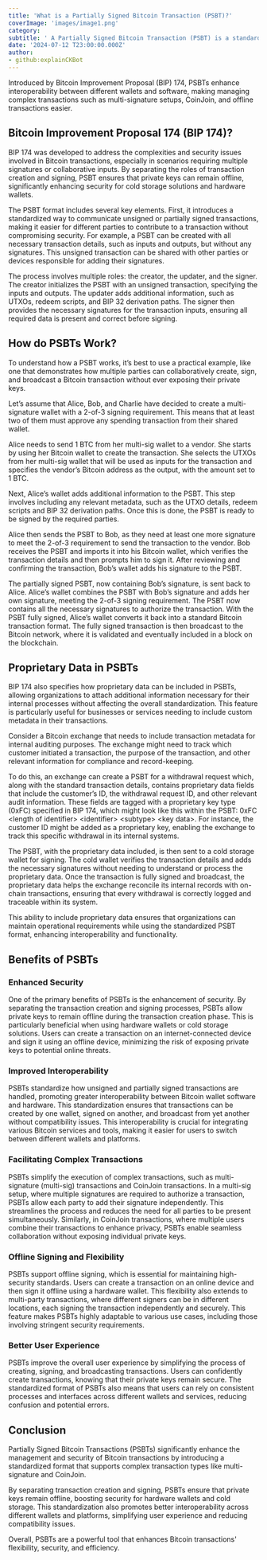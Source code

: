 ```yaml
---
title: 'What is a Partially Signed Bitcoin Transaction (PSBT)?'
coverImage: 'images/image1.png'
category:
subtitle: ' A Partially Signed Bitcoin Transaction (PSBT) is a standardized format that facilitates the creation, signing, and transmission of Bitcoin transactions involving multiple parties or devices.'
date: '2024-07-12 T23:00:00.000Z'
author:
- github:explainCKBot
---
```

Introduced by Bitcoin Improvement Proposal (BIP) 174, PSBTs enhance interoperability between different wallets and software, making managing complex transactions such as multi-signature setups, CoinJoin, and offline transactions​ easier.


## Bitcoin Improvement Proposal 174 (BIP 174)?

BIP 174 was developed to address the complexities and security issues involved in Bitcoin transactions, especially in scenarios requiring multiple signatures or collaborative inputs. By separating the roles of transaction creation and signing, PSBT ensures that private keys can remain offline, significantly enhancing security for cold storage solutions and hardware wallets.

The PSBT format includes several key elements. First, it introduces a standardized way to communicate unsigned or partially signed transactions, making it easier for different parties to contribute to a transaction without compromising security. For example, a PSBT can be created with all necessary transaction details, such as inputs and outputs, but without any signatures. This unsigned transaction can be shared with other parties or devices responsible for adding their signatures.

The process involves multiple roles: the creator, the updater, and the signer. The creator initializes the PSBT with an unsigned transaction, specifying the inputs and outputs. The updater adds additional information, such as UTXOs, redeem scripts, and BIP 32 derivation paths. The signer then provides the necessary signatures for the transaction inputs, ensuring all required data is present and correct before signing.


## How do PSBTs Work?

To understand how a PSBT works, it’s best to use a practical example, like one that demonstrates how multiple parties can collaboratively create, sign, and broadcast a Bitcoin transaction without ever exposing their private keys.

Let’s assume that Alice, Bob, and Charlie have decided to create a multi-signature wallet with a 2-of-3 signing requirement. This means that at least two of them must approve any spending transaction from their shared wallet. 

Alice needs to send 1 BTC from her multi-sig wallet to a vendor. She starts by using her Bitcoin wallet to create the transaction. She selects the UTXOs from her multi-sig wallet that will be used as inputs for the transaction and specifies the vendor’s Bitcoin address as the output, with the amount set to 1 BTC.

Next, Alice’s wallet adds additional information to the PSBT. This step involves including any relevant metadata, such as the UTXO details, redeem scripts and BIP 32 derivation paths. Once this is done, the PSBT is ready to be signed by the required parties. 

Alice then sends the PSBT to Bob, as they need at least one more signature to meet the 2-of-3 requirement to send the transaction to the vendor. Bob receives the PSBT and imports it into his Bitcoin wallet, which verifies the transaction details and then prompts him to sign it. After reviewing and confirming the transaction, Bob’s wallet adds his signature to the PSBT.

The partially signed PSBT, now containing Bob’s signature, is sent back to Alice. Alice’s wallet combines the PSBT with Bob’s signature and adds her own signature, meeting the 2-of-3 signing requirement. The PSBT now contains all the necessary signatures to authorize the transaction. With the PSBT fully signed, Alice’s wallet converts it back into a standard Bitcoin transaction format. The fully signed transaction is then broadcast to the Bitcoin network, where it is validated and eventually included in a block on the blockchain.


## Proprietary Data in PSBTs

BIP 174 also specifies how proprietary data can be included in PSBTs, allowing organizations to attach additional information necessary for their internal processes without affecting the overall standardization. This feature is particularly useful for businesses or services needing to include custom metadata in their transactions.

Consider a Bitcoin exchange that needs to include transaction metadata for internal auditing purposes. The exchange might need to track which customer initiated a transaction, the purpose of the transaction, and other relevant information for compliance and record-keeping. 

To do this, an exchange can create a PSBT for a withdrawal request which, along with the standard transaction details, contains proprietary data fields that include the customer’s ID, the withdrawal request ID, and other relevant audit information. These fields are tagged with a proprietary key type (0xFC) specified in BIP 174, which might look like this within the PSBT: 0xFC &lt;length of identifier> &lt;identifier> &lt;subtype> &lt;key data>. For instance, the customer ID might be added as a proprietary key, enabling the exchange to track this specific withdrawal in its internal systems.

The PSBT, with the proprietary data included, is then sent to a cold storage wallet for signing. The cold wallet verifies the transaction details and adds the necessary signatures without needing to understand or process the proprietary data. Once the transaction is fully signed and broadcast, the proprietary data helps the exchange reconcile its internal records with on-chain transactions, ensuring that every withdrawal is correctly logged and traceable within its system.

This ability to include proprietary data ensures that organizations can maintain operational requirements while using the standardized PSBT format, enhancing interoperability and functionality.


## Benefits of PSBTs


### Enhanced Security

One of the primary benefits of PSBTs is the enhancement of security. By separating the transaction creation and signing processes, PSBTs allow private keys to remain offline during the transaction creation phase. This is particularly beneficial when using hardware wallets or cold storage solutions. Users can create a transaction on an internet-connected device and sign it using an offline device, minimizing the risk of exposing private keys to potential online threats​.


### Improved Interoperability

PSBTs standardize how unsigned and partially signed transactions are handled, promoting greater interoperability between Bitcoin wallet software and hardware. This standardization ensures that transactions can be created by one wallet, signed on another, and broadcast from yet another without compatibility issues. This interoperability is crucial for integrating various Bitcoin services and tools, making it easier for users to switch between different wallets and platforms​​.


### Facilitating Complex Transactions

PSBTs simplify the execution of complex transactions, such as multi-signature (multi-sig) transactions and CoinJoin transactions. In a multi-sig setup, where multiple signatures are required to authorize a transaction, PSBTs allow each party to add their signature independently. This streamlines the process and reduces the need for all parties to be present simultaneously. Similarly, in CoinJoin transactions, where multiple users combine their transactions to enhance privacy, PSBTs enable seamless collaboration without exposing individual private keys​.


### Offline Signing and Flexibility

PSBTs support offline signing, which is essential for maintaining high-security standards. Users can create a transaction on an online device and then sign it offline using a hardware wallet. This flexibility also extends to multi-party transactions, where different signers can be in different locations, each signing the transaction independently and securely. This feature makes PSBTs highly adaptable to various use cases, including those involving stringent security requirements​​.


### Better User Experience

PSBTs improve the overall user experience by simplifying the process of creating, signing, and broadcasting transactions. Users can confidently create transactions, knowing that their private keys remain secure. The standardized format of PSBTs also means that users can rely on consistent processes and interfaces across different wallets and services, reducing confusion and potential errors​​.

## Conclusion

Partially Signed Bitcoin Transactions (PSBTs) significantly enhance the management and security of Bitcoin transactions by introducing a standardized format that supports complex transaction types like multi-signature and CoinJoin.

By separating transaction creation and signing, PSBTs ensure that private keys remain offline, boosting security for hardware wallets and cold storage. This standardization also promotes better interoperability across different wallets and platforms, simplifying user experience and reducing compatibility issues. 

Overall, PSBTs are a powerful tool that enhances Bitcoin transactions' flexibility, security, and efficiency.
